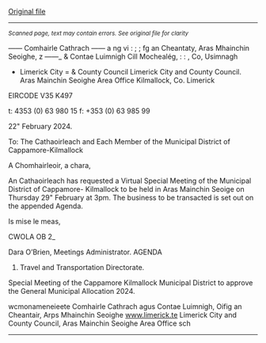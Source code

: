 [Original file](https://www.limerick.ie/sites/default/files/media/documents/2024-02/agenda-special-meeting-for-the-elected-members-of-the-municipal-district-of-cappamore-kilmallock-29th-february-2024.pdf)

---
*<small>Scanned page, text may contain errors. See original file for clarity</small>*  

_——_ Comhairle Cathrach —— a ng vi
: ; ; fg an Cheantaty, Aras Mhainchin Seoighe,
z ——_ & Contae Luimnigh Cill Mochealég,
: : , Co, Usimnagh
- Limerick City
= & County Council Limerick City and County Council.
Aras Mainchin Seoighe Area Office
Kilmallock,
Co. Limerick

EIRCODE V35 K497

t: 4353 (0) 63 980 15
f: +353 (0) 63 985 99

22" February 2024.

To: The Cathaoirleach and Each Member of the Municipal District of Cappamore-Kilmallock

A Chomhairleoir, a chara,

An Cathaoirleach has requested a Virtual Special Meeting of the Municipal District of Cappamore-
Kilmallock to be held in Aras Mainchin Seoige on Thursday 29" February at 3pm. The business to
be transacted is set out on the appended Agenda.

Is mise le meas,

CWOLA OB 2_

Dara O’Brien,
Meetings Administrator.
AGENDA
1. Travel and Transportation Directorate.

Special Meeting of the Cappamore Kilmallock Municipal District to approve the General
Municipal Allocation 2024.

wcmonameneieete
Comhairle Cathrach agus Contae Luimnigh, Oifig an Cheantair, Arps Mhainchin Seoighe www.limerick.te
Limerick City and County Council, Aras Mainchin Seoighe Area Office sch


---

